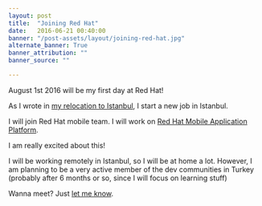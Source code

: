 ```yaml
---
layout: post
title:  "Joining Red Hat"
date:   2016-06-21 00:40:00
banner: "/post-assets/layout/joining-red-hat.jpg"
alternate_banner: True
banner_attribution: ""
banner_source: ""

---
```


August 1st 2016 will be my first day at Red Hat!

<!--more-->

As I wrote in [my relocation to Istanbul](2016-06-07-relocating-back-to-istanbul.html), I start a new
job in Istanbul.

I will join Red Hat mobile team. I will work on
[Red Hat Mobile Application Platform](https://www.redhat.com/en/technologies/mobile/application-platform).


I am really excited about this!

I will be working remotely in Istanbul, so I will be at home a lot. However, I am planning to be a very
active member of the dev communities in Turkey (probably after 6 months or so, since I will focus on learning stuff)

Wanna meet? Just [let me know](https://twitter.com/aliok_tr).


